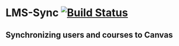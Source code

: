 # LMS-Sync [![Build Status](https://travis-ci.org/KTH/lms-sync.svg?branch=master)](https://travis-ci.org/KTH/lms-sync)

## Synchronizing users and courses to Canvas

